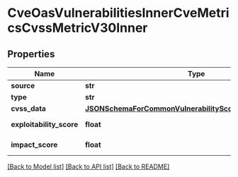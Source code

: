 # CveOasVulnerabilitiesInnerCveMetricsCvssMetricV30Inner


## Properties
Name | Type | Description | Notes
------------ | ------------- | ------------- | -------------
**source** | **str** |  | 
**type** | **str** |  | 
**cvss_data** | [**JSONSchemaForCommonVulnerabilityScoringSystemVersion30**](JSONSchemaForCommonVulnerabilityScoringSystemVersion30.md) |  | 
**exploitability_score** | **float** | CVSS subscore. | [optional] 
**impact_score** | **float** | CVSS subscore. | [optional] 

[[Back to Model list]](../README.md#documentation-for-models) [[Back to API list]](../README.md#documentation-for-api-endpoints) [[Back to README]](../README.md)


